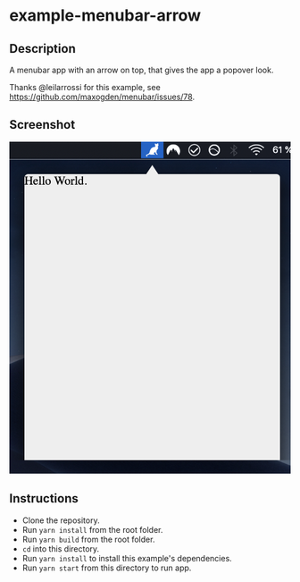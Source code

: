 # example-menubar-arrow

## Description

A menubar app with an arrow on top, that gives the app a popover look.

Thanks @leilarrossi for this example, see https://github.com/maxogden/menubar/issues/78.

## Screenshot

![screenshot](./screenshot.png)

## Instructions

- Clone the repository.
- Run `yarn install` from the root folder.
- Run `yarn build` from the root folder.
- `cd` into this directory.
- Run `yarn install` to install this example's dependencies.
- Run `yarn start` from this directory to run app.
